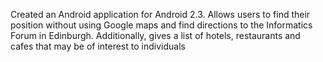 Created an Android application for Android 2.3. Allows users to find their position without using Google maps and find directions to the Informatics Forum in Edinburgh. Additionally, gives a list of hotels, restaurants and cafes that may be of interest to individuals 
